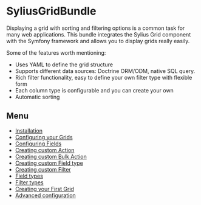 SyliusGridBundle
================

Displaying a grid with sorting and filtering options is a common task
for many web applications. This bundle integrates the Sylius Grid
component with the Symfony framework and allows you to display grids
really easily.

Some of the features worth mentioning:

-   Uses YAML to define the grid structure
-   Supports different data sources: Doctrine ORM/ODM, native SQL query.
-   Rich filter functionality, easy to define your own filter type with
    flexible form
-   Each column type is configurable and you can create your own
-   Automatic sorting

Menu
----

* [Installation](installation.md)
* [Configuring your Grids](configuration.md)
* [Configuring Fields](field_configuration.md)
* [Creating custom Action](custom_action.md)
* [Creating custom Bulk Action](custom_bulk_action.md)
* [Creating custom Field type](custom_field_type.md)
* [Creating custom Filter](custom_filter.md)
* [Field types](field_types.md)
* [Filter types](filters.md)
* [Creating your First Grid](your_first_grid.md)
* [Advanced configuration](advanced_configuration.md)
